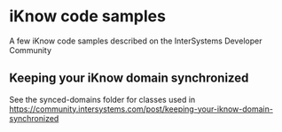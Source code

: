 # iKnow code samples
A few iKnow code samples described on the InterSystems Developer Community

## Keeping your iKnow domain synchronized
See the synced-domains folder for classes used in https://community.intersystems.com/post/keeping-your-iknow-domain-synchronized
